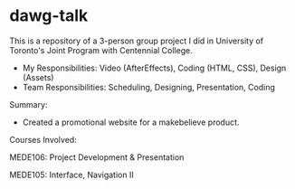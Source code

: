 # dawg-talk

This is a repository of a 3-person group project I did in University of Toronto's Joint Program with Centennial College.

- My Responsibilities: Video (AfterEffects), Coding (HTML, CSS), Design (Assets)
- Team Responsibilities: Scheduling, Designing, Presentation, Coding

Summary:
- Created a promotional website for a makebelieve product.

Courses Involved: 

MEDE106: Project Development & Presentation

MEDE105: Interface, Navigation II
